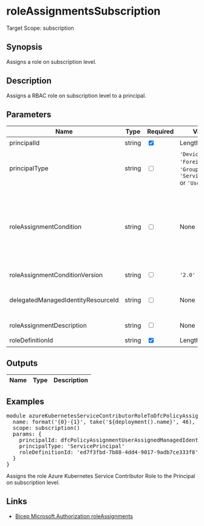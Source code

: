# roleAssignmentsSubscription

Target Scope: subscription

## Synopsis
Assigns a role on subscription level.

## Description
Assigns a RBAC role on subscription level to a principal.

## Parameters
| Name | Type | Required | Validation | Default value | Description |
| -- |  -- | -- | -- | -- | -- |
| principalId | string | <input type="checkbox" checked> | Length is 36 | <pre></pre> | The AAD Object ID of the pricipal you want to assign the role to. |
| principalType | string | <input type="checkbox"> | `'Device'` or  `'ForeignGroup'` or  `'Group'` or  `'ServicePrincipal'` or  `'User'` | <pre>'ServicePrincipal'</pre> | The type of principal you want to assign the role to. |
| roleAssignmentCondition | string | <input type="checkbox"> | None | <pre>''</pre> | The conditions on the role assignment. This limits the resources it can be assigned to.<br>It is an additional check that you can optionally add to your role assignment to provide more fine-grained access control.<br>For example, you can add a condition that requires an object to have a specific tag to read the object.<br>Example:<br>'((!(ActionMatches{\'Microsoft.Storage/storageAccounts/blobServices/containers/blobs/read\'}))',<br>'(@Resource[Microsoft.Storage/storageAccounts/blobServices/containers:name] StringEquals \'blobs-example-container\'))' |
| roleAssignmentConditionVersion | string | <input type="checkbox"> | `'2.0'` | <pre>'2.0'</pre> | Version of the condition. Currently the only accepted value is 2.0 |
| delegatedManagedIdentityResourceId | string | <input type="checkbox"> | None | <pre>''</pre> | Id of the delegated managed identity resource. These kind of identities can be useful in a cross tenant scenario.<br>This property allows you to include a managed identity that resides in the customer tenant (in a subscription or resource group that has been onboarded to Azure Lighthouse). |
| roleAssignmentDescription | string | <input type="checkbox"> | None | <pre>''</pre> | Description of role assignment. |
| roleDefinitionId | string | <input type="checkbox" checked> | Length is 36 | <pre></pre> | The roledefinition ID you want to assign. See the [documentation](https://docs.microsoft.com/azure/role-based-access-control/built-in-roles) for the build-in roles |
## Outputs
| Name | Type | Description |
| -- |  -- | -- |
## Examples
<pre>
module azureKubernetesServiceContributorRoleToDfcPolicyAssignmentUserAssignedManagedIdentity '../AzDocs/src-bicep/Authorization/roleAssignmentsSubscription.bicep' = {
  name: format('{0}-{1}', take('${deployment().name}', 46), 'akscontrole')
  scope: subscription()
  params: {
    principalId: dfcPolicyAssignmentUserAssignedManagedIdentity.outputs.userManagedIdentityPrincipalId
    principalType: 'ServicePrincipal'
    roleDefinitionId: 'ed7f3fbd-7b88-4dd4-9017-9adb7ce333f8'
  }
}
</pre>
<p>Assigns the role Azure Kubernetes Service Contributor Role to the Principal on subscription level.</p>

## Links
- [Bicep Microsoft.Authorization roleAssignments](https://learn.microsoft.com/en-us/azure/templates/microsoft.authorization/roleassignments?pivots=deployment-language-bicep)


